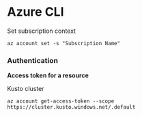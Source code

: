 # Azure CLI

Set subscription context

`az account set -s "Subscription Name"`

### Authentication

**Access token for a resource**

Kusto cluster

`az account get-access-token --scope https://cluster.kusto.windows.net/.default`
